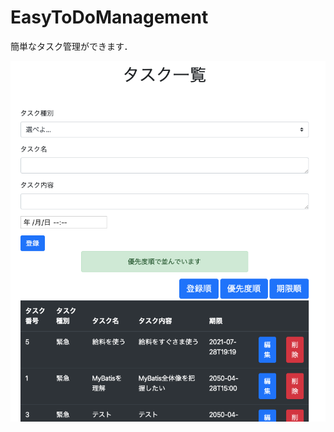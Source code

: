 # EasyToDoManagement
簡単なタスク管理ができます．

![img1](https://github.com/MikamiTetsuro365/EasyToDoManagement/blob/master/img/01.png)
